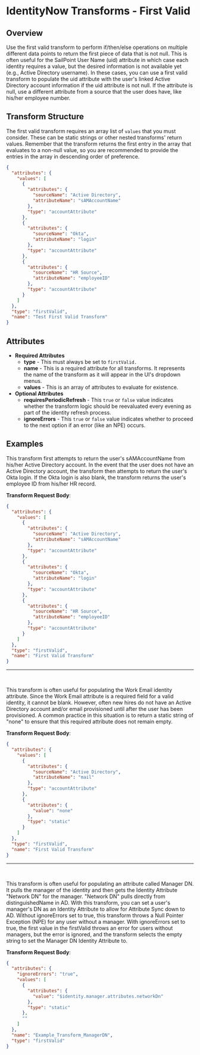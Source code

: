 # IdentityNow Transforms - First Valid

## Overview

Use the first valid transform to perform if/then/else operations on multiple different data points to return the first piece of data that is not null. This is often useful for the SailPoint User Name (uid) attribute in which case each identity requires a value, but the desired information is not available yet (e.g., Active Directory username). In these cases, you can use a first valid transform to populate the uid attribute with the user's linked Active Directory account information if the uid attribute is not null. If the attribute is null, use a different attribute from a source that the user does have, like his/her employee number.

## Transform Structure

The first valid transform requires an array list of `values` that you must consider. These can be static strings or other nested transforms' return values. Remember that the transform returns the first entry in the array that evaluates to a non-null value, so you are recommended to provide the entries in the array in descending order of preference. 

```json
{
  "attributes": {
    "values": [
      {
        "attributes": {
          "sourceName": "Active Directory",
          "attributeName": "sAMAccountName"
        },
        "type": "accountAttribute"
      },
      {
        "attributes": {
          "sourceName": "Okta",
          "attributeName": "login"
        },
        "type": "accountAttribute"
      },
      {
        "attributes": {
          "sourceName": "HR Source",
          "attributeName": "employeeID"
        },
        "type": "accountAttribute"
      }
    ]
  },
  "type": "firstValid",
  "name": "Test First Valid Transform"
}
```

## Attributes

- **Required Attributes**
  - **type** - This must always be set to `firstValid.`
  - **name** - This is a required attribute for all transforms. It represents the name of the transform as it will appear in the UI's dropdown menus.
  - **values** - This is an array of attributes to evaluate for existence.
- **Optional Attributes**
  - **requiresPeriodicRefresh** - This `true` or `false` value indicates whether the transform logic should be reevaluated every evening as part of the identity refresh process.
  - **ignoreErrors** - This `true` or `false` value indicates whether to proceed to the next option if an error (like an NPE) occurs.

## Examples

This transform first attempts to return the user's sAMAccountName from his/her Active Directory account. In the event that the user does not have an Active Directory account, the transform then attempts to return the user's Okta login. If the Okta login is also blank, the transform returns the user's employee ID from his/her HR record.

**Transform Request Body**:

```json
{
  "attributes": {
    "values": [
      {
        "attributes": {
          "sourceName": "Active Directory",
          "attributeName": "sAMAccountName"
        },
        "type": "accountAttribute"
      },
      {
        "attributes": {
          "sourceName": "Okta",
          "attributeName": "login"
        },
        "type": "accountAttribute"
      },
      {
        "attributes": {
          "sourceName": "HR Source",
          "attributeName": "employeeID"
        },
        "type": "accountAttribute"
      }
    ]
  },
  "type": "firstValid",
  "name": "First Valid Transform"
}
```

---

<p>&nbsp;</p>

This transform is often useful for populating the Work Email identity attribute. Since the Work Email attribute is a required field for a valid identity, it cannot be blank. However, often new hires do not have an Active Directory account and/or email provisioned until after the user has been provisioned. A common practice in this situation is to return a static string of "none" to ensure that this required attribute does not remain empty.

**Transform Request Body**:

```json
{
  "attributes": {
    "values": [
      {
        "attributes": {
          "sourceName": "Active Directory",
          "attributeName": "mail"
        },
        "type": "accountAttribute"
      },
      {
        "attributes": {
          "value": "none"
        },
        "type": "static"
      }
    ]
  },
  "type": "firstValid",
  "name": "First Valid Transform"
}
```

---

<p>&nbsp;</p>

This transform is often useful for populating an attribute called Manager DN. It pulls the manager of the identity and then gets the Identity Attribute "Network DN" for the manager. "Network DN" pulls directly from distinguishedName in AD. With this transform, you can set a user's manager's DN as an Identity Attribute to allow for Attribute Sync down to AD. Without ignoreErrors set to true, this transform throws a Null Pointer Exception (NPE) for any user without a manager. With ignoreErrors set to true, the first value in the firstValid throws an error for users without managers, but the error is ignored, and the transform selects the empty string to set the Manager DN Identity Attribute to.

**Transform Request Body**:

```json
{
  "attributes": {
    "ignoreErrors": "true",
    "values": [
      {
        "attributes": {
          "value": "$identity.manager.attributes.networkDn"
        },
        "type": "static"
      },
      ""
    ]
  },
  "name": "Example_Transform_ManagerDN",
  "type": "firstValid"
}
```
